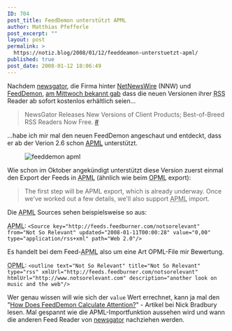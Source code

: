 ```yaml
---
ID: 704
post_title: FeedDemon unterstützt APML
author: Matthias Pfefferle
post_excerpt: ""
layout: post
permalink: >
  https://notiz.blog/2008/01/12/feeddeamon-unterstuetzt-apml/
published: true
post_date: 2008-01-12 18:06:49
---
```

<!-- wp:paragraph -->
<p>Nachdem <a href="http://www.newsgator.com">newsgator</a>, die Firma hinter <a href="http://www.newsgator.com/Individuals/NetNewsWire/Default.aspx">NetNewsWire</a> (NNW) und <a href="http://www.newsgator.com/Individuals/FeedDemon/Default.aspx">FeedDemon</a>, <a href="http://www.newsgator.com/CompanyInfo/Press/Archive.aspx?post=144">am Mittwoch bekannt gab</a> dass die neuen Versionen ihrer <abbr title="Really Simple Syndication">RSS</abbr> Reader ab sofort kostenlos erhältlich seien...</p>
<!-- /wp:paragraph -->

<!-- wp:quote -->
<blockquote class="wp-block-quote">
	<p>NewsGator Releases New Versions of Client Products; Best-of-Breed RSS Readers Now Free. <a href="http://www.newsgator.com/CompanyInfo/Press/Archive.aspx?post=144">#</a></p>
</blockquote>
<!-- /wp:quote -->

<!-- wp:paragraph -->
<p>...habe ich mir mal den neuen FeedDemon angeschaut und entdeckt, dass er ab der Verion 2.6 schon <abbr title="Attention Profiling Mark-up Language"><a href="http://www.apml.org">APML</a></abbr> unterstützt.</p>
<!-- /wp:paragraph -->

<!-- wp:image {"align":"center"} -->
<figure class="wp-block-image aligncenter"><img src="https://notiz.blog/wp-content/uploads/2008/01/feeddeamon-apml.jpg" alt="feeddemon apml" /></figure>
<!-- /wp:image -->

<!-- wp:paragraph -->
<p>Wie schon im Oktober angekündigt unterstützt diese Version zuerst einmal den Export der Feeds in <abbr title="Attention Profiling Mark-up Language">APML</abbr> (ähnlich wie beim <abbr title="Outline Processor Markup Language">OPML</abbr> export):</p>
<!-- /wp:paragraph -->

<!-- wp:quote -->
<blockquote class="wp-block-quote">
	<p>The first step will be APML export, which is already underway. Once we've worked out a few details, we'll also support <abbr title="Attention Profiling Mark-up Language">APML</abbr> import.</p>
</blockquote>
<!-- /wp:quote -->

<!-- wp:paragraph -->
<p>Die <abbr title="Attention Profiling Mark-up Language">APML</abbr> Sources sehen beispielsweise so aus:</p>
<!-- /wp:paragraph -->

<!-- wp:paragraph -->
<p><abbr title="Attention Profiling Mark-up Language">APML</abbr>: <code>&lt;Source key="http://feeds.feedburner.com/notsorelevant" from="Not So Relevant" updated="2008-01-11T00:00:28" value="0,00" type="application/rss+xml" path="Web 2.0"/></code></p>
<!-- /wp:paragraph -->

<!-- wp:paragraph -->
<p>Es handelt bei dem Feed-<abbr title="Attention Profiling Mark-up Language">APML</abbr> also um eine Art OPML-File mir Bewertung.</p>
<!-- /wp:paragraph -->

<!-- wp:paragraph -->
<p><abbr title="Outline Processor Markup Language">OPML</abbr>: <code>&lt;outline text="Not So Relevant" title="Not So Relevant" type="rss" xmlUrl="http://feeds.feedburner.com/notsorelevant" htmlUrl="http://www.notsorelevant.com" description="another look on music and the web"/></code></p>
<!-- /wp:paragraph -->

<!-- wp:paragraph -->
<p>Wer genau wissen will wie sich der <code>value</code> Wert errechnet, kann ja mal den "<a href="http://nick.typepad.com/blog/2007/11/how-does-feedde.html">How Does FeedDemon Calculate Attention?</a>" - Artikel bei Nick Bradbury lesen. Mal gespannt wie die APML-Importfunktion aussehen wird und wann die anderen Feed Reader von <a href="http://www.newsgator.com">newsgator</a> nachziehen werden.</p>
<!-- /wp:paragraph -->